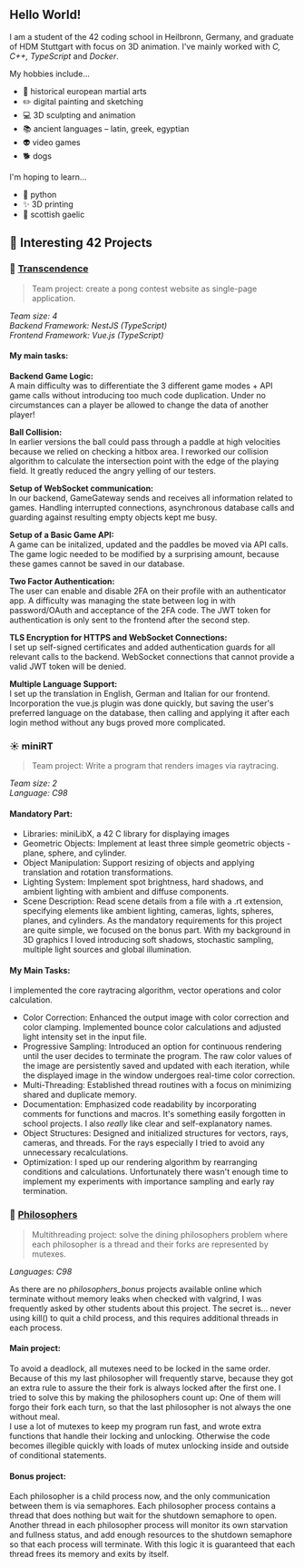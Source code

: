 ## Hello World!
I am a student of the 42 coding school in Heilbronn, Germany, and graduate of HDM Stuttgart with focus on 3D animation. I've mainly worked with _C, C++, TypeScript_ and _Docker_.

My hobbies include...
* :hocho:  historical european martial arts
* :pencil2:  digital painting and sketching
* :computer:  3D sculpting and animation
* :books:  ancient languages – latin, greek, egyptian
* :alien: video games
* :dog2: dogs

I'm hoping to learn...
* :snake: python
* :sparkles: 3D printing
* :herb: scottish gaelic


## :seedling: Interesting 42 Projects
### :tennis: [Transcendence](https://github.com/fkernbac/transcendence)
>Team project:
>create a pong contest website as single-page application.

*Team size: 4*  
*Backend Framework: NestJS (TypeScript)*  
*Frontend Framework: Vue.js (TypeScript)* 

#### My main tasks:

**Backend Game Logic:**  
A main difficulty was to differentiate the 3 different game modes + API game calls without introducing too much code duplication. Under no circumstances can a player be allowed to change the data of another player!

**Ball Collision:**  
In earlier versions the ball could pass through a paddle at high velocities because we relied on checking a hitbox area. I reworked our collision algorithm to calculate the intersection point with the edge of the playing field. It greatly reduced the angry yelling of our testers.

**Setup of WebSocket communication:**  
In our backend, GameGateway sends and receives all information related to games. Handling interrupted connections, asynchronous database calls and guarding against resulting empty objects kept me busy.

**Setup of a Basic Game API:**  
A game can be initalized, updated and the paddles be moved via API calls. The game logic needed to be modified by a surprising amount, because these games cannot be saved in our database.

**Two Factor Authentication:**  
The user can enable and disable 2FA on their profile with an authenticator app. A difficulty was managing the state between log in with password/OAuth and acceptance of the 2FA code. The JWT token for authentication is only sent to the frontend after the second step.

**TLS Encryption for HTTPS and WebSocket Connections:**  
I set up self-signed certificates and added authentication guards for all relevant calls to the backend. WebSocket connections that cannot provide a valid JWT token will be denied.

**Multiple Language Support:**  
I set up the translation in English, German and Italian for our frontend. Incorporation the vue.js plugin was done quickly, but saving the user's preferred language on the database, then calling and applying it after each login method without any bugs proved more complicated.

### :sunny: miniRT

>Team project:
>Write a program that renders images via raytracing.

*Team size: 2*  
*Language: C98*  

#### Mandatory Part:
* Libraries: miniLibX, a 42 C library for displaying images
* Geometric Objects: Implement at least three simple geometric objects - plane, sphere, and cylinder.
* Object Manipulation: Support resizing of objects and applying translation and rotation transformations.
* Lighting System: Implement spot brightness, hard shadows, and ambient lighting with ambient and diffuse components.
* Scene Description: Read scene details from a file with a .rt extension, specifying elements like ambient lighting, cameras, lights, spheres, planes, and cylinders.
As the mandatory requirements for this project are quite simple, we focused on the bonus part. With my background in 3D graphics I loved introducing soft shadows, stochastic sampling, multiple light sources and global illumination.

#### My Main Tasks:
I implemented the core raytracing algorithm, vector operations and color calculation.
* Color Correction: Enhanced the output image with color correction and color clamping. Implemented bounce color calculations and adjusted light intensity set in the input file.
* Progressive Sampling: Introduced an option for continuous rendering until the user decides to terminate the program. The raw color values of the image are persistently saved and updated with each iteration, while the displayed image in the window undergoes real-time color correction.
* Multi-Threading: Established thread routines with a focus on minimizing shared and duplicate memory.
* Documentation: Emphasized code readability by incorporating comments for functions and macros. It's something easily forgotten in school projects. I also _really_ like clear and self-explanatory names.
* Object Structures: Designed and initialized structures for vectors, rays, cameras, and threads. For the rays especially I tried to avoid any unnecessary recalculations.
* Optimization: I sped up our rendering algorithm by rearranging conditions and calculations. Unfortunately there wasn't enough time to implement my experiments with importance sampling and early ray termination.

### :fork_and_knife: [Philosophers](https://github.com/fkernbac/philosophers)
> Multithreading project:
> solve the dining philosophers problem where each philosopher is a thread and their forks are represented by mutexes.

*Languages: C98*

As there are no *philosophers_bonus* projects available online which terminate without memory leaks when checked with valgrind, I was frequently asked by other students about this project. The secret is... never using kill() to quit a child process, and this requires additional threads in each process.

#### Main project:
To avoid a deadlock, all mutexes need to be locked in the same order. Because of this my last philosopher will frequently starve, because they got an extra rule to assure the their fork is always locked after the first one. I tried to solve this by making the philosophers count up: One of them will forgo their fork each turn, so that the last philosopher is not always the one without meal.  
I use a lot of mutexes to keep my program run fast, and wrote extra functions that handle their locking and unlocking. Otherwise the code becomes illegible quickly with loads of mutex unlocking inside and outside of conditional statements.

#### Bonus project: 
Each philosopher is a child process now, and the only communication between them is via semaphores. Each philosopher process contains a thread that does nothing but wait for the shutdown semaphore to open. Another thread in each philosopher process will monitor its own starvation and fullness status, and add enough resources to the shutdown semaphore so that each process will terminate. With this logic it is guaranteed that each thread frees its memory and exits by itself.



